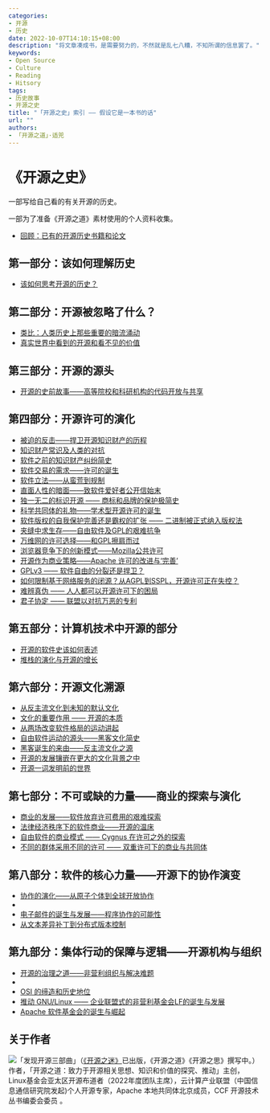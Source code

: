 ```yaml
---
categories:
- 开源
- 历史
date: 2022-10-07T14:10:15+08:00
description: "将文章凑成书，是需要努力的，不然就是乱七八糟，不知所谓的信息罢了。"
keywords:
- Open Source
- Culture
- Reading
- Hitsory
tags:
- 历史故事
- 开源之史
title: "「开源之史」索引 —— 假设它是一本书的话"
url: ""
authors:
- 「开源之道」·适兕
---
```


# 《开源之史》

一部写给自己看的有关开源的历史。

一部为了准备《开源之道》素材使用的个人资料收集。

* [回顾：已有的开源历史书籍和论文](posts/history-of-open-source/00-review-of-os-history-book-and-pape/)

## 第一部分：该如何理解历史

* [该如何思考开源的历史？](posts/history-of-open-source/00-how-to-think-in-history-view/)


## 第二部分：开源被忽略了什么？

* [类比：人类历史上那些重要的暗流涌动](posts/history-of-open-source/001-the-undercurrent-of-human-history/)
* [真实世界中看到的开源和看不见的价值](posts/history-of-open-source/002-what-is-seen-and-unseen-in-real-world/)

## 第三部分：开源的源头

* [开源的史前故事——高等院校和科研机构的代码开放与共享](posts/history-of-open-source/01-let-us-talk-os-in-high-school/)

## 第四部分：开源许可的演化

* [被迫的反击——捍卫开源知识财产的历程](posts/history-of-open-source/02-00-ip-law-and-license-evolution-start/)
* [知识财产常识及人类的对抗](posts/history-of-open-source/02-01-ip-law-and-license-evolution-brief-common-knowledge/)
* [软件之前的知识财产纠纷简史](posts/history-of-open-source/02-01-001-ip-law-and-license-evolution-prehistory-software/)
* [软件交易的需求——许可的诞生](posts/history-of-open-source/02-02-ip-law-and-license-evolution-software-license-occur/)
* [软件立法——从蛮荒到规制](posts/history-of-open-source/02-03-ip-law-and-license-evolution-software-copyright-occur/)
* [直面人性的暗面——致软件爱好者公开信始末](posts/history-of-open-source/02-03-001-ip-law-and-license-evolution-microsoft-story/)
* [独一无二的标识开源 —— 商标和品牌的保护极简史](posts/history-of-open-source/02-03-002-open-source-trademark/)
* [科学共同体的礼物——学术型开源许可的诞生](posts/history-of-open-source/02-04-ip-law-and-license-evolution-os-software-license-occur/)
* [软件版权的自我保护完善还是霸权的扩张 —— 二进制被正式纳入版权法](posts/history-of-open-source/02-04-001-copyright-cover-binary/)
* [夹缝中求生存——自由软件及GPL的艰难抗争](posts/history-of-open-source/02-05-ip-law-and-license-evolution-gpl-born/)
* [万维网的许可选择——和GPL擦肩而过](posts/history-of-open-source/02-06-www-did-not-choose-gpl-and-open-public/)
* [浏览器竞争下的创新模式——Mozilla公共许可](posts/history-of-open-source/02-07-01-brower-war-failed-netscape-mpl/)
* [开源作为商业策略——Apache 许可的改进与‘完善’](posts/history-of-open-source/02-07-02-wired-mix-apache-and-ibm-license/)
* [GPLv3 —— 软件自由的分裂还是捍卫？](posts/history-of-open-source/02-08-freedom-forever-gplv3/)
* [如何限制基于网络服务的闭源？从AGPL到SSPL，开源许可正在失控？](posts/history-of-open-source/02-09-cloud-computer-and-new-non-os-license/)
* [难辨真伪 —— 人人都可以开源许可下的困局](posts/history-of-open-source/02-10-future-and-more-challenge/)
* [君子协定 —— 联盟以对抗万恶的专利](posts/history-of-open-source/02-11-os-and-software-patents/)

## 第五部分：计算机技术中开源的部分

* [开源的软件史该如何表述](posts/history-of-open-source/03-software-solution-stack-evolve-and-os-growth/)
* [堆栈的演化与开源的增长](posts/history-of-open-source/03-01-software-solution-stack-evolve-and-os-growth/)

## 第六部分：开源文化溯源

* [从反主流文化到未知的默认文化](posts/history-of-open-source/04-from-counterculture-to-unkonwculture/)
* [文化的重要作用 —— 开源的本质](posts/history-of-open-source/04-00-culture-matters-os/)
* [从两场改变软件格局的运动讲起](posts/history-of-open-source/04-01-free-software-and-os-movement/)
* [自由软件运动的源头——黑客文化简史](posts/history-of-open-source/04-02-hacker-culture/)
* [黑客诞生的来由——反主流文化之源](posts/history-of-open-source/04-03-counter-culture/)
* [开源的发展镶嵌在更大的文化背景之中](posts/history-of-open-source/04-04-rethink-open-source-culture/)
* [开源一词发明前的世界](posts/history-of-open-source/04-05-the-world-without-open-sourc/)

## 第七部分：不可或缺的力量——商业的探索与演化

* [商业的发展——软件放弃许可费用的艰难探索](posts/history-of-open-source/05-business-from-freedom-to-subscription/)
* [法律经济秩序下的软件商业——开源的温床](posts/history-of-open-source/05-00-the-economic-structure-of-intellectual-property-law/)
* [自由软件的商业模式 —— Cygnus 在许可之外的探索](posts/history-of-open-source/05-01-emacs-and-cygnus-make-money/)
* [不同的群体采用不同的许可 —— 双重许可下的商业与共同体](posts/history-of-open-source/05-02-dual-licensing/)

## 第八部分：软件的核心力量——开源下的协作演变

* [协作的演化——从原子个体到全球开放协作](posts/history-of-open-source/06-the-evolution-of-open-collaboration/)
* [](/posts/history-of-open-source/06-00-hacker-culture-and-origin-collabration/)
* [电子邮件的诞生与发展——程序协作的可能性](posts/history-of-open-source/06-01-email-born-and-build-connection/)
* [从文本差异补丁到分布式版本控制](posts/history-of-open-source/06-02-from-patch-to-git-vcs-evolved/)

## 第九部分：集体行动的保障与逻辑——开源机构与组织

* [开源的治理之道——非营利组织与解决难题](posts/history-of-open-source/07-os-organzition-and-governance/)
* [](posts/history-of-open-source/07-000-free-software-foundation-introduction.md)
* [OSI 的缔造和历史地位](posts/history-of-open-source/07-008-birth-of-osi)
* [推动 GNU/Linux —— 企业联盟式的非营利基金会LF的诞生与发展](posts/history-of-open-source/07-01-the-rise-of-linux-foundataion/)
* [Apache 软件基金会的诞生与崛起](posts/history-of-open-source/07-009-apache-foundation-born/)


## 关于作者

![](/public/kuosi-face-of-os.png)「发现开源三部曲」（[《开源之迷》](posts/book-of-open-source/the-fascinating-of-open-source/)已出版，《开源之道》《开源之思》撰写中。）作者，「开源之道：致力于开源相关思想、知识和价值的探究、推动」主创，Linux基金会亚太区开源布道者（2022年度团队主席），云计算产业联盟（中国信息通信研究院发起)个人开源专家，Apache 本地共同体北京成员，CCF 开源技术丛书编委会委员 。
